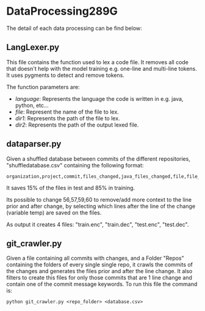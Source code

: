 # DataProcessing289G

The detail of each data processing can be find below:

## LangLexer.py

This file contains the function used to lex a code file. It removes all code that doesn't help with the model training e.g. one-line and multi-line tokens.
It uses pygments to detect and remove tokens.

The function parameters are:

- *language*: Represents the language the code is written in e.g. java, python, etc...
- *file*: Represent the name of the file to lex.
- *dir1*: Represents the path of the file to lex.
- *dir2*: Represents the path of the output lexed file.

## dataparser.py

Given a shuffled database between commits of the different repositories, "shuffledatabase.csv" containing the following format:

```
organization,project,commit,files_changed,java_files_changed,file,file_diffs,lines_removed,lines_added,line_rm_start,line_rm_end,line_add_start,line_add_end
```

It saves 15% of the files in test and 85% in training.

Its possible to change 56,57,59,60 to remove/add more context to the line prior and after change, by selecting which lines after the line of the change (variable temp) are saved on the files.

As output it creates 4 files: "train.enc", "train.dec", "test.enc", "test.dec".

## git_crawler.py

Given a file containing all commits with changes, and a Folder "Repos" containing the folders of every single single repo, it crawls the commits of the changes and generates the files prior and after the line change. It also filters to create this files for only those commits that are 1 line change and contain one of the commit message keywords. To run this file the command is:

```
python git_crawler.py <repo_folder> <database.csv>
```
